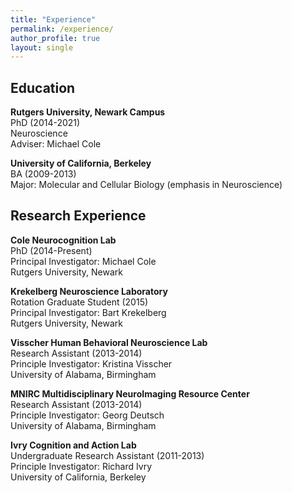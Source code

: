 ```yaml
---
title: "Experience"
permalink: /experience/
author_profile: true
layout: single
---
```


## Education
**Rutgers University, Newark Campus**  
PhD (2014-2021)  
Neuroscience  
Adviser: Michael Cole

**University of California, Berkeley**  
BA (2009-2013)  
Major: Molecular and Cellular Biology (emphasis in Neuroscience)


## Research Experience
**Cole Neurocognition Lab**  
PhD (2014-Present)  
Principal Investigator: Michael Cole  
Rutgers University, Newark

**Krekelberg Neuroscience Laboratory**  
Rotation Graduate Student (2015)  
Principal Investigator: Bart Krekelberg  
Rutgers University, Newark

**Visscher Human Behavioral Neuroscience Lab**  
Research Assistant (2013-2014)  
Principle Investigator: Kristina Visscher  
University of Alabama, Birmingham

**MNIRC Multidisciplinary NeuroImaging Resource Center**  
Research Assistant (2013-2014)  
Principle Investigator: Georg Deutsch  
University of Alabama, Birmingham

**Ivry Cognition and Action Lab**  
Undergraduate Research Assistant (2011-2013)  
Principle Investigator: Richard Ivry  
University of California, Berkeley
